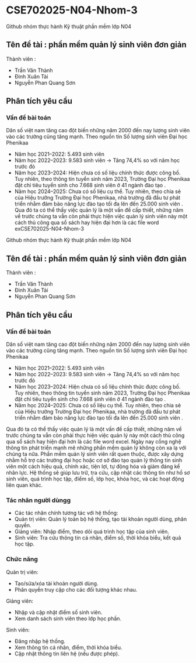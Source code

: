 # CSE702025-N04-Nhom-3

Github nhóm thực hành Kỹ thuật phần mềm lớp N04
## Tên đề tài : phần mềm quản lý sinh viên đơn giản 

Thành viên : 
- Trần Văn Thành
- Đinh Xuân Tài
- Nguyễn Phan Quang Sơn

## Phân tích yêu cầu 
### Vấn đề bài toán 
Dân số việt nam tăng cao đột biến những năm 2000 đến nay lượng sinh viên vào các trường cũng tăng mạnh.
Theo nguồn tin Số lượng sinh viên Đại học Phenikaa
- Năm học 2021–2022: 5.493 sinh viên
- Năm học 2022–2023: 9.583 sinh viên → Tăng 74,4% so với năm học trước đó 
- Năm học 2023–2024: Hiện chưa có số liệu chính thức được công bố. Tuy nhiên, theo thông tin tuyển sinh năm 2023, Trường Đại học Phenikaa đặt chỉ tiêu tuyển sinh cho 7.668 sinh viên ở 41 ngành đào tạo .
- Năm học 2024–2025: Chưa có số liệu cụ thể. Tuy nhiên, theo chia sẻ của Hiệu trưởng Trường Đại học Phenikaa, nhà trường đã đầu tư phát triển nhằm đảm bảo năng lực đào tạo tối đa lên đến 25.000 sinh viên .
Qua đó ta có thể thấy việc quản lý là một vấn đề cấp thiết, những năm về trước chúng ta vẫn còn phải thực hiện việc quản lý sinh viên này một cách thủ công qua sổ sách hay hiện đại hơn là các file word exCSE702025-N04-Nhom-3

Github nhóm thực hành Kỹ thuật phần mềm lớp N04
## Tên đề tài : phần mềm quản lý sinh viên đơn giản 

Thành viên : 
- Trần Văn Thành
- Đinh Xuân Tài
- Nguyễn Phan Quang Sơn

## Phân tích yêu cầu 
### Vấn đề bài toán 
Dân số việt nam tăng cao đột biến những năm 2000 đến nay lượng sinh viên vào các trường cũng tăng mạnh.
Theo nguồn tin Số lượng sinh viên Đại học Phenikaa
- Năm học 2021–2022: 5.493 sinh viên
- Năm học 2022–2023: 9.583 sinh viên → Tăng 74,4% so với năm học trước đó 
- Năm học 2023–2024: Hiện chưa có số liệu chính thức được công bố. Tuy nhiên, theo thông tin tuyển sinh năm 2023, Trường Đại học Phenikaa đặt chỉ tiêu tuyển sinh cho 7.668 sinh viên ở 41 ngành đào tạo .
- Năm học 2024–2025: Chưa có số liệu cụ thể. Tuy nhiên, theo chia sẻ của Hiệu trưởng Trường Đại học Phenikaa, nhà trường đã đầu tư phát triển nhằm đảm bảo năng lực đào tạo tối đa lên đến 25.000 sinh viên .

Qua đó ta có thể thấy việc quản lý là một vấn đề cấp thiết, những năm về trước chúng ta vẫn còn phải thực hiện việc quản lý này một cách thủ công qua sổ sách hay hiện đại hơn là các file word excel.
Ngày nay cồng nghệ thông tin phát triển mạnh mẽ những phần mềm quản lý không còn xa lạ với chúng ta nữa. Phần mềm quản lý sinh viên rất quen thuộc, được xây dựng nhằm hỗ trợ các trường đại học hoặc cơ sở đào tạo quản lý thông tin sinh viên một cách hiệu quả, chính xác, tiện lợi, tự động hóa và giảm đáng kể nhân lực. Hệ thống sẽ giúp lưu trữ, tra cứu, cập nhật các thông tin như hồ sơ sinh viên, quá trình học tập, điểm số, lớp học, khóa học, và các hoạt động liên quan khác.

### Tác nhân người dùngg 
- Các tác nhân chính tương tác với hệ thống:
- Quản trị viên: Quản lý toàn bộ hệ thống, tạo tài khoản người dùng, phân quyền.
- Giảng viên: Nhập điểm, theo dõi quá trình học tập của sinh viên.
- Sinh viên: Tra cứu thông tin cá nhân, điểm số, thời khóa biểu, kết quả học tập.

### Chức năng
Quản trị viên:
- Tạo/sửa/xóa tài khoản người dùng.
- Phân quyền truy cập cho các đối tượng khác nhau.

Giảng viên:
- Nhập và cập nhật điểm số sinh viên.
- Xem danh sách sinh viên theo lớp học phần.

Sinh viên:
- Đăng nhập hệ thống.
- Xem thông tin cá nhân, điểm, thời khóa biểu.
- Cập nhật thông tin liên hệ (nếu được phép).
